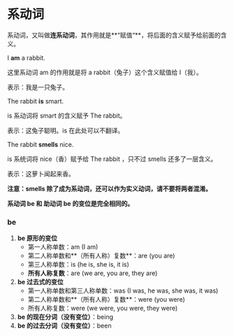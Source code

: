 # 系动词

系动词，又叫做**连系动词**，其作用就是**“赋值“**，将后面的含义赋予给前面的含义。



I **am** a rabbit. 

这里系动词 am 的作用就是将 a rabbit（兔子）这个含义赋值给 I（我）。

表示：我是一只兔子。



The rabbit **is** smart.

is 系动词将 smart 的含义赋予 The rabbit。

表示：这兔子聪明。is 在此处可以不翻译。



The rabbit **smells** nice.

is 系统词将 nice（香）赋予给 The rabbit ，只不过 smells 还多了一层含义。

表示：这萝卜闻起来香。



**注意：smells 除了成为系动词，还可以作为实义动词，请不要将两者混淆。**



**系动词 be 和 助动词 be 的变位是完全相同的。**



### be

1. **be 原形的变位**
    - 第一人称单数：am (I am)
    - 第二人称单数和**（所有人称）复数**：are (you are)
    - 第三人称单数：is (he is, she is, it is)
    - **所有人称复数**：are (we are, you are, they are)
2. **be 过去式的变位**
    - 第一人称单数和第三人称单数：was (I was, he was, she was, it was)
    - 第二人称单数和**（所有人称）复数**：were (you were)
    - 所有人称复数：were (we were, you were, they were)
3. **be 的现在分词（没有变位）**：being
4. **be 的过去分词（没有变位）**：been

